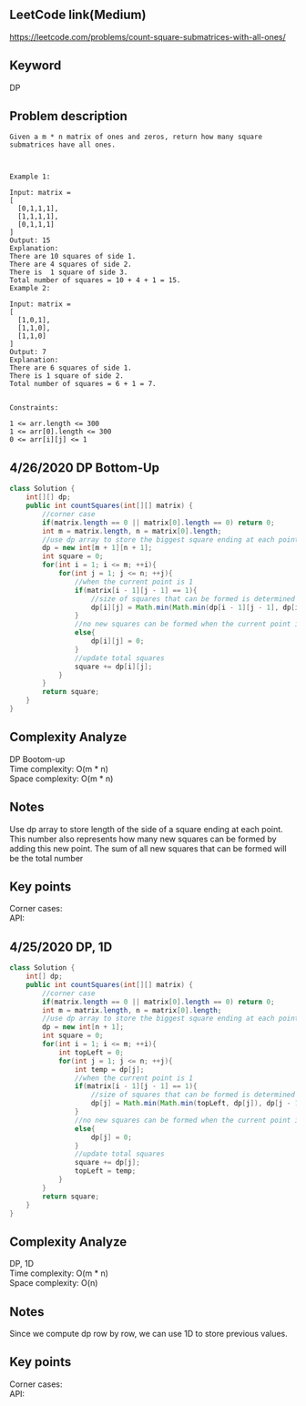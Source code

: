 ## LeetCode link(Medium)
https://leetcode.com/problems/count-square-submatrices-with-all-ones/

## Keyword
DP

## Problem description
```
Given a m * n matrix of ones and zeros, return how many square submatrices have all ones.

 

Example 1:

Input: matrix =
[
  [0,1,1,1],
  [1,1,1,1],
  [0,1,1,1]
]
Output: 15
Explanation: 
There are 10 squares of side 1.
There are 4 squares of side 2.
There is  1 square of side 3.
Total number of squares = 10 + 4 + 1 = 15.
Example 2:

Input: matrix = 
[
  [1,0,1],
  [1,1,0],
  [1,1,0]
]
Output: 7
Explanation: 
There are 6 squares of side 1.  
There is 1 square of side 2. 
Total number of squares = 6 + 1 = 7.
 

Constraints:

1 <= arr.length <= 300
1 <= arr[0].length <= 300
0 <= arr[i][j] <= 1
```

## 4/26/2020 DP Bottom-Up

```java
class Solution {
    int[][] dp;
    public int countSquares(int[][] matrix) {
        //corner case
        if(matrix.length == 0 || matrix[0].length == 0) return 0;
        int m = matrix.length, n = matrix[0].length;
        //use dp array to store the biggest square ending at each point
        dp = new int[m + 1][n + 1];
        int square = 0;
        for(int i = 1; i <= m; ++i){
            for(int j = 1; j <= n; ++j){
                //when the current point is 1
                if(matrix[i - 1][j - 1] == 1){
                    //size of squares that can be formed is determined by top, top-left, left dp values
                    dp[i][j] = Math.min(Math.min(dp[i - 1][j - 1], dp[i - 1][j]), dp[i][j - 1]) + 1;
                }
                //no new squares can be formed when the current point is 0
                else{
                    dp[i][j] = 0;
                }
                //update total squares
                square += dp[i][j];
            }
        }
        return square;
    }
}
```

## Complexity Analyze
DP Bootom-up\
Time complexity: O(m * n) \
Space complexity: O(m * n)

## Notes
Use dp array to store length of the side of a square ending at each point. This number also represents how many new squares can be formed by adding this new point. The sum of all new squares that can be formed will be the total number

## Key points
Corner cases:\
API:

## 4/25/2020 DP, 1D

```java
class Solution {
    int[] dp;
    public int countSquares(int[][] matrix) {
        //corner case
        if(matrix.length == 0 || matrix[0].length == 0) return 0;
        int m = matrix.length, n = matrix[0].length;
        //use dp array to store the biggest square ending at each point
        dp = new int[n + 1];
        int square = 0;
        for(int i = 1; i <= m; ++i){
            int topLeft = 0;
            for(int j = 1; j <= n; ++j){
                int temp = dp[j];
                //when the current point is 1
                if(matrix[i - 1][j - 1] == 1){
                    //size of squares that can be formed is determined by top, top-left, left dp values
                    dp[j] = Math.min(Math.min(topLeft, dp[j]), dp[j - 1]) + 1;
                }
                //no new squares can be formed when the current point is 0
                else{
                    dp[j] = 0;
                }
                //update total squares
                square += dp[j];
                topLeft = temp;
            }
        }
        return square;
    }
}
```

## Complexity Analyze
DP, 1D\
Time complexity: O(m * n) \
Space complexity: O(n)

## Notes
Since we compute dp row by row, we can use 1D to store previous values.

## Key points
Corner cases:\
API: